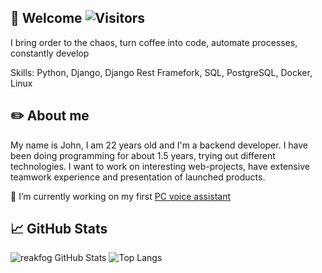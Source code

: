 ## 👋 Welcome ![Visitors](https://visitor-badge.glitch.me/badge?page_id=reakfog)

I bring order to the chaos, turn coffee into code, automate processes, constantly develop

Skills: Python, Django, Django Rest Framefork, SQL, PostgreSQL, Docker, Linux

## ✏️ About me 

My name is John, I am 22 years old and I'm a backend developer. I have been doing programming for about 1.5 years, trying out different technologies. I want to work on interesting web-projects, have extensive teamwork experience and presentation of launched products.


📌 I’m currently working on my first [PC voice assistant](https://github.com/reakfog/personal_computer_voice_assistant)

## 📈 GitHub Stats

![reakfog GitHub Stats](https://github-readme-stats.vercel.app/api?username=reakfog&count_private=true&hide=contribs&include_all_commits=True&show_icons=true&theme=default)
![Top Langs](https://github-readme-stats.vercel.app/api/top-langs/?username=reakfog&count_private=true&hide=tsql&langs_count=7&theme=default&layout=compact)
